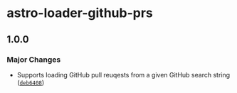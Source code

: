 # astro-loader-github-prs

## 1.0.0

### Major Changes

- Supports loading GitHub pull reuqests from a given GitHub search string ([`deb6408`](https://github.com/lin-stephanie/astro-loaders/commit/deb6408257342f2dd17dfa16fb8281ccc9f7add2))
